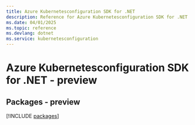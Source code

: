 ```yaml
---
title: Azure Kubernetesconfiguration SDK for .NET
description: Reference for Azure Kubernetesconfiguration SDK for .NET
ms.date: 04/01/2025
ms.topic: reference
ms.devlang: dotnet
ms.service: kubernetesconfiguration
---
```

# Azure Kubernetesconfiguration SDK for .NET - preview
## Packages - preview
[!INCLUDE [packages](kubernetesconfiguration-index.md)]